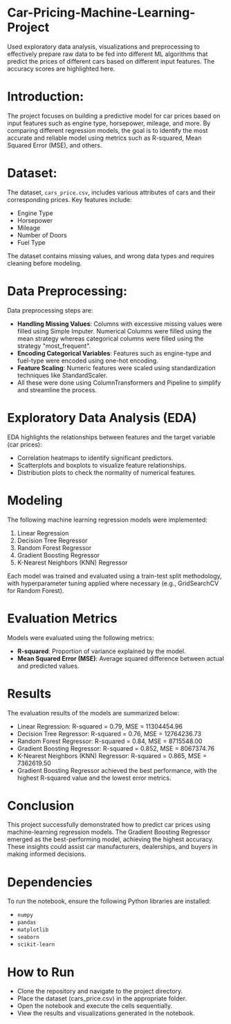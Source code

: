 # Car-Pricing-Machine-Learning-Project
Used exploratory data analysis, visualizations and preprocessing to effectively prepare raw data to be fed into different ML algorithms that predict the prices of different cars based on different input features. The accuracy scores are highlighted here.

# Introduction: #
The project focuses on building a predictive model for car prices based on input features such as engine type, horsepower, mileage, and more. By comparing different regression models, the goal is to identify the most accurate and reliable model using metrics such as R-squared, Mean Squared Error (MSE), and others.

# Dataset: #
The dataset, `cars_price.csv`, includes various attributes of cars and their corresponding prices. Key features include:

- Engine Type
- Horsepower
- Mileage
- Number of Doors
- Fuel Type
  
The dataset contains missing values, and wrong data types and requires cleaning before modeling.

# Data Preprocessing: #
Data preprocessing steps are:

- **Handling Missing Values**: Columns with excessive missing values were filled using Simple Imputer. Numerical Columns were filled using the mean strategy whereas categorical columns were filled using the strategy "most_frequent".
- **Encoding Categorical Variables**: Features such as engine-type and fuel-type were encoded using one-hot encoding.
- **Feature Scaling**: Numeric features were scaled using standardization techniques like StandardScaler.
- All these were done using ColumnTransformers and Pipeline to simplify and streamline the process.

# Exploratory Data Analysis (EDA)
EDA highlights the relationships between features and the target variable (car prices):

- Correlation heatmaps to identify significant predictors.
- Scatterplots and boxplots to visualize feature relationships.
- Distribution plots to check the normality of numerical features.

# Modeling #
The following machine learning regression models were implemented:

  1. Linear Regression
  2. Decision Tree Regressor
  3. Random Forest Regressor
  4. Gradient Boosting Regressor
  5. K-Nearest Neighbors (KNN) Regressor

Each model was trained and evaluated using a train-test split methodology, with hyperparameter tuning applied where necessary (e.g., GridSearchCV for Random Forest).

# Evaluation Metrics
Models were evaluated using the following metrics:

- **R-squared**: Proportion of variance explained by the model.
- **Mean Squared Error (MSE)**: Average squared difference between actual and predicted values.

# Results
The evaluation results of the models are summarized below:

- Linear Regression: R-squared = 0.79, MSE = 11304454.96
- Decision Tree Regressor: R-squared = 0.76, MSE = 12764236.73
- Random Forest Regressor: R-squared = 0.84, MSE = 8715548.00
- Gradient Boosting Regressor: R-squared = 0.852, MSE = 8067374.76
- K-Nearest Neighbors (KNN) Regressor: R-squared = 0.865, MSE = 7362619.50
- Gradient Boosting Regressor achieved the best performance, with the highest R-squared value and the lowest error metrics.

# Conclusion
This project successfully demonstrated how to predict car prices using machine-learning regression models. The Gradient Boosting Regressor emerged as the best-performing model, achieving the highest accuracy. These insights could assist car manufacturers, dealerships, and buyers in making informed decisions.

# Dependencies
To run the notebook, ensure the following Python libraries are installed:

- `numpy`
- `pandas`
- `matplotlib`
- `seaborn`
- `scikit-learn`

# How to Run
- Clone the repository and navigate to the project directory.
- Place the dataset (cars_price.csv) in the appropriate folder.
- Open the notebook and execute the cells sequentially.
- View the results and visualizations generated in the notebook.

